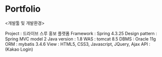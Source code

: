 # Portfolio





<개발툴 및 개발환경>

Project : 드라이브 스루 홍보 플랫폼
Framework : Spring 4.3.25
Design pattern : Spring MVC model 2
Java version : 1.8
WAS : tomcat 8.5
DBMS : Oracle 11g
ORM : mybatis 3.4.6
View : HTML5, CSS3, Javascript, JQuery, Ajax
API : (Kakao Login)
